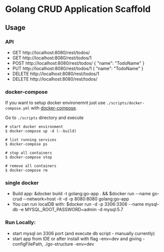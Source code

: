 # Golang CRUD Application Scaffold

## Usage

### API

 - GET http://localhost:8080/rest/todos/
 - GET http://localhost:8080/rest/todos/1
 - POST http://localhost:8080/rest/todos/ { "name": "TodoName" }
 - PUT http://localhost:8080/rest/todos/1 { "name": "TodoName" }
 - DELETE http://localhost:8080/rest/todos/1
 - DELETE http://localhost:8080/rest/todos/

### docker-compose

If you want to setup docker environemnt just use `./scripts/docker-compose.yml` with [docker-compose](https://docs.docker.com/compose/).

Go to `./scripts` directory and execute

```
# start docker environment
$ docker-compose up -d (--build)

# list running services
$ docker-compose ps

# stop all containers
$ docker-compose stop

# remove all containers
$ docker-compose rm
```
 
### single docker
 - Build app: &docker build -t golang:go-app .  && $docker run --name go-crud --network=host -it -d -p 8080:8080 golang:go-app
 - You can run localDB with: $docker run -d -p 3306:3306 --name mysql-db -e MYSQL_ROOT_PASSWORD=admin -d mysql:5.7
 
### Run Locally:
 - start mysql on 3306 port (and execute db script - manually currently)
 - start app from IDE or after install with flag -env=dev and giving -configFilePath, ./go-structure -env=dev
 
